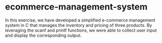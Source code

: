 # ecommerce-management-system
In this exercise, we have developed a simplified e-commerce management system in C that manages the inventory and pricing of three products. By leveraging the scanf and printf functions, we were able to collect user input and display the corresponding output. 
